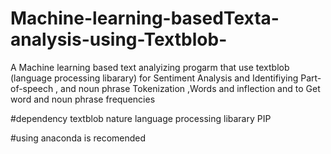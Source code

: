 # Machine-learning-basedTexta-analysis-using-Textblob-
A Machine learning based text analyizing progarm that use textblob (language processing libarary) for  Sentiment Analysis and Identifiying Part-of-speech ,  and noun phrase Tokenization ,Words and inflection and to Get word and  noun phrase frequencies



#dependency 
textblob nature language processing libarary
PIP

#using anaconda is recomended 
